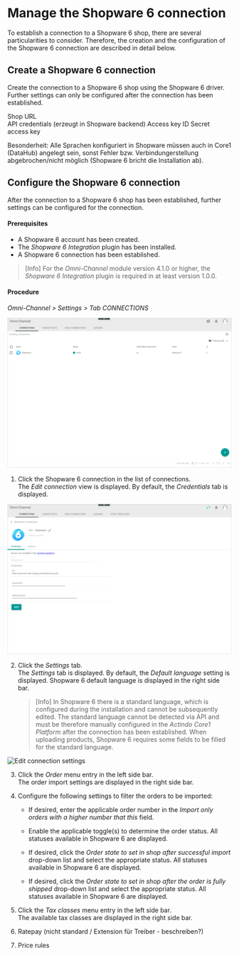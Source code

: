 # Manage the Shopware 6 connection

To establish a connection to a Shopware 6 shop, there are several particularities to consider. Therefore, the creation and the configuration of the Shopware 6 connection are described in detail below.


## Create a Shopware 6 connection

Create the connection to a Shopware 6 shop using the Shopware 6 driver. Further settings can only be configured after the connection has been established.

Shop URL  
API credentials (erzeugt in Shopware backend)
Access key ID
Secret access key

[comment]: <> (S. Wissenstransfer ab Min. ca. 5:25-> Shopware 6 Seite -> zu beschreiben wie in Shopify?)

Besonderheit: Alle Sprachen konfiguriert in Shopware müssen auch in Core1 (DataHub) angelegt sein, sonst Fehler bzw. Verbindungerstellung abgebrochen/nicht möglich (Shopware 6 bricht die Installation ab). 


## Configure the Shopware 6 connection   

After the connection to a Shopware 6 shop has been established, further settings can be configured for the connection.

#### Prerequisites

- A Shopware 6 account has been created.
- The *Shopware 6 Integration* plugin has been installed.
- A Shopware 6 connection has been established.

> [Info] For the *Omni-Channel* module version 4.1.0 or higher, the *Shopware 6 Integration* plugin is required in at least version 1.0.0.

[comment]: <> (Stimmt das so? In Platform Manager Shopware 6 2 1.1.1 Version und Magento 2 B.B. 1.0.0 verfügbar.)

#### Procedure

*Omni-Channel > Settings > Tab CONNECTIONS*

![Shopware 6 connection](../../Assets/Screenshots/Channels/Settings/Connections/Shopware6/Connection.png "[Shopware 6 connection]")

1. Click the Shopware 6 connection in the list of connections.   
  The *Edit connection* view is displayed. By default, the *Credentials* tab is displayed.

  ![Edit connection credentials](../../Assets/Screenshots/Channels/Settings/Connections/Shopware6/EditConnectionCredentials.png "[Edit connection credentials]")

2. Click the *Settings* tab.   
  The *Settings* tab is displayed. By default, the *Default language* setting is displayed. Shopware 6 default language is displayed in the right side bar.

    > [Info] In Shopware 6 there is a standard language, which is configured during the installation and cannot be subsequently edited. The standard language cannot be detected via API and must be therefore manually configured in the *Actindo Core1 Platform* after the connection has been established. When uploading products, Shopware 6 requires some fields to be filled for the standard language.

  ![Edit connection settings](../../Assets/Screenshots/Channels/Settings/Connections/Shopware6/EditConnectionSettings.png "[Edit connection settings]")

3. Click the *Order* menu entry in the left side bar.  
    The order import settings are displayed in the right side bar.  

4. Configure the following settings to filter the orders to be imported:
    - If desired, enter the applicable order number in the *Import only orders with a higher number that this* field.  

    - Enable the applicable toggle(s) to determine the order status. All statuses available in Shopware 6 are displayed.
        
    - If desired, click the *Order state to set in shop after successful import* drop-down list and select the appropriate status. All statuses available in Shopware 6 are displayed.

    - If desired, click the *Order state to set in shop after the order is fully shipped* drop-down list and select the appropriate status. All statuses available in Shopware 6 are displayed.

5. Click the *Tax classes* menu entry in the left side bar.  
    The available tax classes are displayed in the right side bar.  

6. Ratepay (nicht standard / Extension für Treiber - beschreiben?)

7. Price rules
